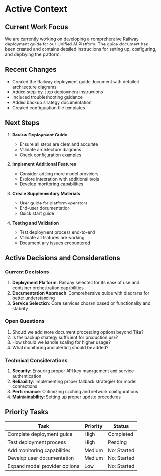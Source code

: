 # Active Context

## Current Work Focus

We are currently working on developing a comprehensive Railway deployment guide for our Unified AI Platform. The guide document has been created and contains detailed instructions for setting up, configuring, and deploying the platform.

## Recent Changes

- Created the Railway deployment guide document with detailed architecture diagrams
- Added step-by-step deployment instructions
- Included troubleshooting guidance
- Added backup strategy documentation
- Created configuration file templates

## Next Steps

1. **Review Deployment Guide**
   - Ensure all steps are clear and accurate
   - Validate architecture diagrams
   - Check configuration examples

2. **Implement Additional Features**
   - Consider adding more model providers
   - Explore integration with additional tools
   - Develop monitoring capabilities

3. **Create Supplementary Materials**
   - User guide for platform operators
   - End-user documentation
   - Quick start guide

4. **Testing and Validation**
   - Test deployment process end-to-end
   - Validate all features are working
   - Document any issues encountered

## Active Decisions and Considerations

### Current Decisions

1. **Deployment Platform**: Railway selected for its ease of use and container orchestration capabilities
2. **Documentation Approach**: Comprehensive guide with diagrams for better understanding
3. **Service Selection**: Core services chosen based on functionality and stability

### Open Questions

1. Should we add more document processing options beyond Tika?
2. Is the backup strategy sufficient for production use?
3. How should we handle scaling for higher usage?
4. What monitoring and alerting should be added?

### Technical Considerations

1. **Security**: Ensuring proper API key management and service authentication
2. **Reliability**: Implementing proper fallback strategies for model connections
3. **Performance**: Optimizing caching and network configurations
4. **Maintainability**: Setting up proper update procedures

## Priority Tasks

| Task | Priority | Status |
|------|----------|--------|
| Complete deployment guide | High | Completed |
| Test deployment process | High | Pending |
| Add monitoring capabilities | Medium | Not Started |
| Develop user documentation | Medium | Not Started |
| Expand model provider options | Low | Not Started | 